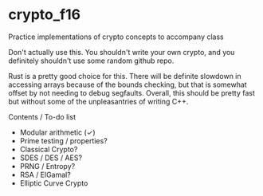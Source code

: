 # crypto_f16
Practice implementations of crypto concepts to accompany class

Don't actually use this. You shouldn't write your own crypto, and you definitely shouldn't use some random github repo.

Rust is a pretty good choice for this. There will be definite slowdown in accessing arrays because of the bounds checking, but that is somewhat offset by not needing to debug segfaults. Overall, this should be pretty fast but without some of the unpleasantries of writing C++.

Contents / To-do list 

* Modular arithmetic (✓)
* Prime testing / properties?
* Classical Crypto?
* SDES / DES / AES?
* PRNG / Entropy?
* RSA / ElGamal?
* Elliptic Curve Crypto


